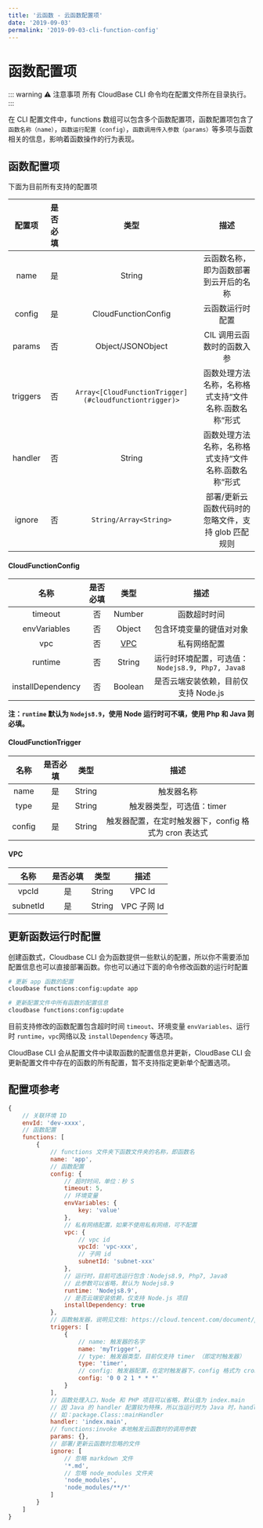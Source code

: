 ```yaml
---
title: '云函数 - 云函数配置项'
date: '2019-09-03'
permalink: '2019-09-03-cli-function-config'
---
```


# 函数配置项

::: warning ⚠️ 注意事项
所有 CloudBase CLI 命令均在配置文件所在目录执行。
:::

在 CLI 配置文件中，functions 数组可以包含多个函数配置项，函数配置项包含了`函数名称（name）`，`函数运行配置（config）`，`函数调用传入参数（params）`等多项与函数相关的信息，影响着函数操作的行为表现。

## 函数配置项

下面为目前所有支持的配置项

|  配置项  | 是否必填 |                         类型                         |                         描述                          |
| :------: | :------: | :--------------------------------------------------: | :---------------------------------------------------: |
|   name   |    是    |                        String                        |        云函数名称，即为函数部署到云开后的名称         |
|  config  |    是    |                 CloudFunctionConfig                  |                   云函数运行时配置                    |
|  params  |    否    |                  Object/JSONObject                   |              CIL 调用云函数时的函数入参               |
| triggers |    否    | `Array<[CloudFunctionTrigger](#cloudfunctiontrigger)>` | 函数处理方法名称，名称格式支持“文件名称.函数名称”形式 |
| handler  |    否    |                        String                        | 函数处理方法名称，名称格式支持“文件名称.函数名称”形式 |
|  ignore  |    否    |                 `String/Array<String>`               |  部署/更新云函数代码时的忽略文件，支持 glob 匹配规则  |

#### CloudFunctionConfig

|       名称        | 是否必填 |    类型     |                       描述                        |
| :---------------: | :------: | :---------: | :-----------------------------------------------: |
|      timeout      |    否    |   Number    |                   函数超时时间                    |
|   envVariables    |    否    |   Object    |             包含环境变量的键值对对象              |
|        vpc        |    否    | [VPC](#vpc) |                   私有网络配置                    |
|      runtime      |    否    |   String    | 运行时环境配置，可选值： `Nodejs8.9, Php7, Java8` |
| installDependency |    否    |   Boolean   |       是否云端安装依赖，目前仅支持 Node.js        |

**注：`runtime` 默认为 `Nodejs8.9`，使用 Node 运行时可不填，使用 Php 和 Java 则必填。**

#### CloudFunctionTrigger

|  名称  | 是否必填 |  类型  |                         描述                          |
| :----: | :------: | :----: | :---------------------------------------------------: |
|  name  |    是    | String |                      触发器名称                       |
|  type  |    是    | String |               触发器类型，可选值：timer               |
| config |    是    | String | 触发器配置，在定时触发器下，config 格式为 cron 表达式 |

#### VPC

|   名称   | 是否必填 |  类型  |    描述     |
| :------: | :------: | :----: | :---------: |
|  vpcId   |    是    | String |   VPC Id    |
| subnetId |    是    | String | VPC 子网 Id |

## 更新函数运行时配置

创建函数式，Cloudbase CLI 会为函数提供一些默认的配置，所以你不需要添加配置信息也可以直接部署函数。你也可以通过下面的命令修改函数的运行时配置

```sh
# 更新 app 函数的配置
cloudbase functions:config:update app

# 更新配置文件中所有函数的配置信息
cloudbase functions:config:update
```

目前支持修改的函数配置包含超时时间 `timeout`、环境变量 `envVariables`、运行时 `runtime`，`vpc`网络以及 `installDependency` 等选项。

CloudBase CLI 会从配置文件中读取函数的配置信息并更新，CloudBase CLI 会更新配置文件中存在的函数的所有配置，暂不支持指定更新单个配置选项。

## 配置项参考

```js
{
    // 关联环境 ID
    envId: 'dev-xxxx',
    // 函数配置
    functions: [
        {
            // functions 文件夹下函数文件夹的名称，即函数名
            name: 'app',
            // 函数配置
            config: {
                // 超时时间，单位：秒 S
                timeout: 5,
                // 环境变量
                envVariables: {
                    key: 'value'
                },
                // 私有网络配置，如果不使用私有网络，可不配置
                vpc: {
                    // vpc id
                    vpcId: 'vpc-xxx',
                    // 子网 id
                    subnetId: 'subnet-xxx'
                },
                // 运行时，目前可选运行包含：Nodejs8.9, Php7, Java8
                // 此参数可以省略，默认为 Nodejs8.9
                runtime: 'Nodejs8.9',
                // 是否云端安装依赖，仅支持 Node.js 项目
                installDependency: true
            },
            // 函数触发器，说明见文档: https://cloud.tencent.com/document/product/876/32314
            triggers: [
                {
                    // name: 触发器的名字
                    name: 'myTrigger',
                    // type: 触发器类型，目前仅支持 timer （即定时触发器）
                    type: 'timer',
                    // config: 触发器配置，在定时触发器下，config 格式为 cron 表达式
                    config: '0 0 2 1 * * *'
                }
            ],
            // 函数处理入口，Node 和 PHP 项目可以省略，默认值为 index.main
            // 因 Java 的 handler 配置较为特殊，所以当运行时为 Java 时，handler 不能省略
            // 如：package.Class::mainHandler
            handler: 'index.main',
            // functions:invoke 本地触发云函数时的调用参数
            params: {},
            // 部署/更新云函数时忽略的文件
            ignore: [
                // 忽略 markdown 文件
                '*.md',
                // 忽略 node_modules 文件夹
                'node_modules',
                'node_modules/**/*'
            ]
        }
    ]
}
```
